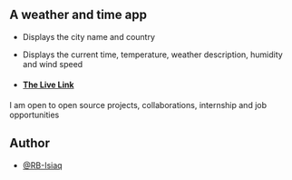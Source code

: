 ## A weather and time app

- Displays the city name and country

- Displays the current time, temperature, weather description, humidity and wind speed

- #### [The Live Link](https://weather-o-clock.netlify.app/)

I am open to open source projects, collaborations, internship and job opportunities

## Author

- [@RB-Isiaq](https://twitter.com/RB_Isiaq)
